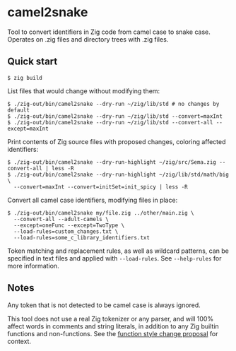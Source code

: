 # camel2snake

Tool to convert identifiers in Zig code from camel case to snake case.
Operates on .zig files and directory trees with .zig files.

## Quick start

```shell
$ zig build
```

List files that would change without modifying them:

```shell
$ ./zig-out/bin/camel2snake --dry-run ~/zig/lib/std # no changes by default
$ ./zig-out/bin/camel2snake --dry-run ~/zig/lib/std --convert=maxInt
$ ./zig-out/bin/camel2snake --dry-run ~/zig/lib/std --convert-all --except=maxInt
```

Print contents of Zig source files with proposed changes, coloring affected identifiers:

```shell
$ ./zig-out/bin/camel2snake --dry-run-highlight ~/zig/src/Sema.zig --convert-all | less -R
$ ./zig-out/bin/camel2snake --dry-run-highlight ~/zig/lib/std/math/big \
  --convert=maxInt --convert=initSet=init_spicy | less -R
```

Convert all camel case identifiers, modifying files in place:

```shell
$ ./zig-out/bin/camel2snake my/file.zig ../other/main.zig \
  --convert-all --adult-camels \
  --except=oneFunc --except=TwoType \
  --load-rules=custom_changes.txt \
  --load-rules=some_c_library_identifiers.txt
```

Token matching and replacement rules, as well as wildcard patterns,
can be specified in text files and applied with `--load-rules`.
See `--help-rules` for more information.

## Notes

Any token that is not detected to be camel case is always ignored.

This tool does not use a real Zig tokenizer or any parser,
and will 100% affect words in comments and string literals,
in addition to any Zig builtin functions and non-functions.
See the [function style change proposal][1] for context.

[1]: https://github.com/ziglang/zig/issues/1097#issuecomment-1405101822
